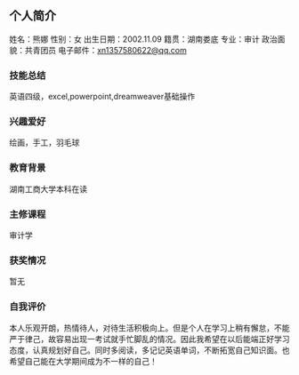 ## 个人简介
姓名：熊娜
性别：女
出生日期：2002.11.09
籍贯：湖南娄底
专业：审计
政治面貌：共青团员
电子邮件：xn1357580622@qq.com

### 技能总结
英语四级，excel,powerpoint,dreamweaver基础操作

### 兴趣爱好
绘画，手工，羽毛球

### 教育背景
湖南工商大学本科在读

### 主修课程
审计学

### 获奖情况
暂无

### 自我评价
本人乐观开朗，热情待人，对待生活积极向上。但是个人在学习上稍有懈怠，不能严于律己，故容易出现一考试就手忙脚乱的情况。因此我希望在以后能端正好学习态度，认真规划好自己。同时多阅读，多记记英语单词，不断拓宽自己知识面。也希望自己能在大学期间成为不一样的自己！
